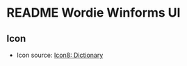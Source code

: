 # README Wordie Winforms UI
## Icon
* Icon source: [Icon8: Dictionary](https://icons8.com/icon/35191/dictionary")

